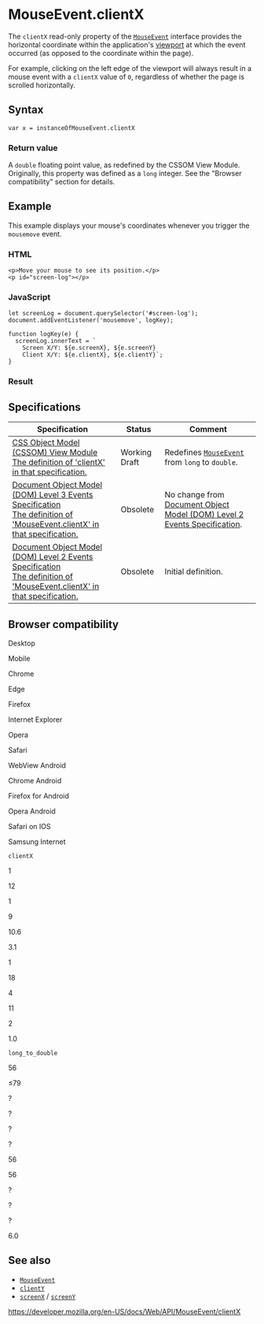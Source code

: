 MouseEvent.clientX
==================

The `clientX` read-only property of the [`MouseEvent`](../mouseevent) interface provides the horizontal coordinate within the application's [viewport](https://developer.mozilla.org/en-US/docs/Glossary/Viewport) at which the event occurred (as opposed to the coordinate within the page).

For example, clicking on the left edge of the viewport will always result in a mouse event with a `clientX` value of `0`, regardless of whether the page is scrolled horizontally.

Syntax
------

    var x = instanceOfMouseEvent.clientX

### Return value

A `double` floating point value, as redefined by the CSSOM View Module. Originally, this property was defined as a `long` integer. See the "Browser compatibility" section for details.

Example
-------

This example displays your mouse's coordinates whenever you trigger the `mousemove` event.

### HTML

    <p>Move your mouse to see its position.</p>
    <p id="screen-log"></p>

### JavaScript

    let screenLog = document.querySelector('#screen-log');
    document.addEventListener('mousemove', logKey);

    function logKey(e) {
      screenLog.innerText = `
        Screen X/Y: ${e.screenX}, ${e.screenY}
        Client X/Y: ${e.clientX}, ${e.clientY}`;
    }

### Result

Specifications
--------------

<table><thead><tr class="header"><th>Specification</th><th>Status</th><th>Comment</th></tr></thead><tbody><tr class="odd"><td><a href="https://drafts.csswg.org/cssom-view/#dom-mouseevent-clientx">CSS Object Model (CSSOM) View Module<br />
<span class="small">The definition of 'clientX' in that specification.</span></a></td><td><span class="spec-wd">Working Draft</span></td><td>Redefines <a href="../mouseevent"><code>MouseEvent</code></a> from <code>long</code> to <code>double</code>.</td></tr><tr class="even"><td><a href="https://www.w3.org/TR/2014/WD-DOM-Level-3-Events-20140925/#widl-MouseEvent-clientX">Document Object Model (DOM) Level 3 Events Specification<br />
<span class="small">The definition of 'MouseEvent.clientX' in that specification.</span></a></td><td><span class="spec-obsolete">Obsolete</span></td><td>No change from <a href="https://www.w3.org/TR/DOM-Level-2-Events/events.html">Document Object Model (DOM) Level 2 Events Specification</a>.</td></tr><tr class="odd"><td><a href="https://www.w3.org/TR/DOM-Level-2-Events/events.html#Events-MouseEvent">Document Object Model (DOM) Level 2 Events Specification<br />
<span class="small">The definition of 'MouseEvent.clientX' in that specification.</span></a></td><td><span class="spec-obsolete">Obsolete</span></td><td>Initial definition.</td></tr></tbody></table>

Browser compatibility
---------------------

Desktop

Mobile

Chrome

Edge

Firefox

Internet Explorer

Opera

Safari

WebView Android

Chrome Android

Firefox for Android

Opera Android

Safari on IOS

Samsung Internet

`clientX`

1

12

1

9

10.6

3.1

1

18

4

11

2

1.0

`long_to_double`

56

≤79

?

?

?

?

56

56

?

?

?

6.0

See also
--------

-   [`MouseEvent`](../mouseevent)
-   [`clientY`](clienty)
-   [`screenX`](screenx) / [`screenY`](screeny)

<a href="https://developer.mozilla.org/en-US/docs/Web/API/MouseEvent/clientX" class="_attribution-link">https://developer.mozilla.org/en-US/docs/Web/API/MouseEvent/clientX</a>
